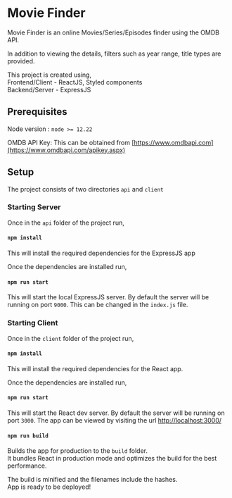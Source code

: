 # Movie Finder
Movie Finder is an online Movies/Series/Episodes finder using the OMDB API.

In addition to viewing the details, filters such as year range, title types are provided.

This project is created using,\
Frontend/Client - ReactJS, Styled components\
Backend/Server - ExpressJS

## Prerequisites
Node version : `node >= 12.22`

OMDB API Key: This can be obtained from [https://www.omdbapi.com](https://www.omdbapi.com/apikey.aspx)

## Setup

The project consists of two directories `api` and `client`

### Starting Server
Once in the `api` folder of the project run,

#### `npm install`
This will install the required dependencies for the ExpressJS app

Once the dependencies are installed run,
#### `npm run start`
This will start the local ExpressJS server. By default the server will be running on port `9000`. This can be changed in the `index.js` file.

### Starting Client

Once in the `client` folder of the project run,

#### `npm install`
This will install the required dependencies for the React app.

Once the dependencies are installed run,
#### `npm run start`
This will start the React dev server. By default the server will be running on port `3000`. The app can be viewed by visiting the url [http://localhost:3000/](http://localhost:3000/)

#### `npm run build`

Builds the app for production to the `build` folder.\
It bundles React in production mode and optimizes the build for the best performance.

The build is minified and the filenames include the hashes.\
App is ready to be deployed!